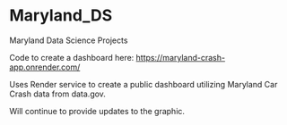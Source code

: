 # Maryland_DS
Maryland Data Science Projects


Code to create a dashboard here:
https://maryland-crash-app.onrender.com/

Uses Render service to create a public dashboard utilizing Maryland Car Crash data from data.gov.

Will continue to provide updates to the graphic.
